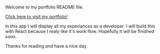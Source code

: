 Welcome to my portfolio README file.

[Click here to visit my portfolio!](index.html)

In this app I will display all my experiances as a developer.
I will build this with React because I realy like it's work flow.
Hopefully it will be finished soon.

Thanks for reading and have a nice day.
